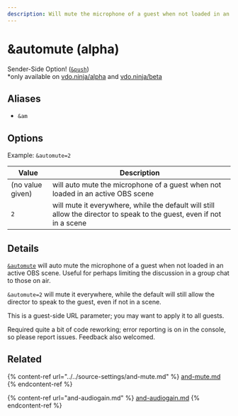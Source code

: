 ```yaml
---
description: Will mute the microphone of a guest when not loaded in an active OBS scene
---
```


# \&automute (alpha)

Sender-Side Option! ([`&push`](../../source-settings/push.md))\
\*only available on [vdo.ninja/alpha](https://vdo.ninja/alpha/) and [vdo.ninja/beta](https://vdo.ninja/beta/)

## Aliases

* `&am`

## Options

Example: `&automute=2`

| Value            | Description                                                                                                            |
| ---------------- | ---------------------------------------------------------------------------------------------------------------------- |
| (no value given) | will auto mute the microphone of a guest when not loaded in an active OBS scene                                        |
| `2`              | will mute it everywhere, while the default will still allow the director to speak to the guest, even if not in a scene |

## Details

[`&automute`](and-automute-alpha.md) will auto mute the microphone of a guest when not loaded in an active OBS scene. Useful for perhaps limiting the discussion in a group chat to those on air.

`&automute=2` will mute it everywhere, while the default will still allow the director to speak to the guest, even if not in a scene.

This is a guest-side URL parameter; you may want to apply it to all guests.

Required quite a bit of code reworking; error reporting is on in the console, so please report issues. Feedback also welcomed.

## Related

{% content-ref url="../../source-settings/and-mute.md" %}
[and-mute.md](../../source-settings/and-mute.md)
{% endcontent-ref %}

{% content-ref url="and-audiogain.md" %}
[and-audiogain.md](and-audiogain.md)
{% endcontent-ref %}
